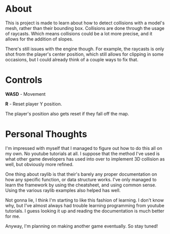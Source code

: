 # About
This is project is made to learn about how to detect collisions with a
model's mesh, rather than their bounding box. Collisions are done through
the usage of raycasts. Which means collisions could be a lot more precise,
and it allows for the addition of slopes.

There's still issues with the engine though. For example, the raycasts is
only shot from the player's center position, which still allows for
clipping in some occasions, but I could already think of a couple ways to
fix that.

# Controls
**WASD** - Movement

**R** - Reset player Y position.

The player's position also gets reset if they fall off the map.

# Personal Thoughts
I'm impressed with myself that I managed to figure out how to do this all
on my own. No youtube tutorials at all. I suppose that the method I've
used is what other game developers has used into over to implement 3D
collision as well, but obviously more refined.

One thing about raylib is that their's barely any proper documentation on
how any specific function, or data structure works. I've only managed to
learn the framework by using the cheatsheet, and using common sense. Using
the various raylib examples also helped has well.

Not gonna lie, I think I'm starting to like this fashion of learning. I
don't know why, but I've almost always had trouble learning programming
from youtube tutorials. I guess looking it up and reading the 
documentation is much better for me.

Anyway, I'm planning on making another game eventually. So stay tuned!
